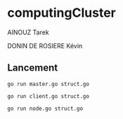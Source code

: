 # computingCluster

AINOUZ Tarek

DONIN DE ROSIERE Kévin

## Lancement
`go run master.go struct.go`

`go run client.go struct.go`

`go run node.go struct.go`
